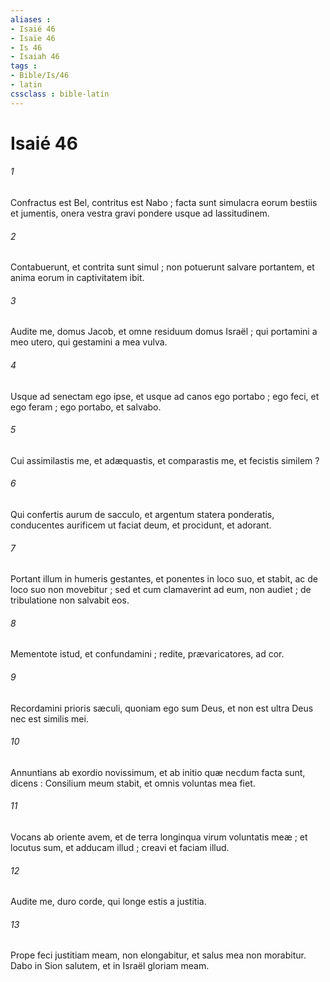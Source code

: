 ```yaml
---
aliases : 
- Isaié 46
- Isaïe 46
- Is 46
- Isaiah 46
tags : 
- Bible/Is/46
- latin
cssclass : bible-latin
---
```


# Isaié 46

###### 1
Confractus est Bel, contritus est Nabo ; facta sunt simulacra eorum bestiis et jumentis, onera vestra gravi pondere usque ad lassitudinem.
###### 2
Contabuerunt, et contrita sunt simul ; non potuerunt salvare portantem, et anima eorum in captivitatem ibit.
###### 3
Audite me, domus Jacob, et omne residuum domus Israël ; qui portamini a meo utero, qui gestamini a mea vulva.
###### 4
Usque ad senectam ego ipse, et usque ad canos ego portabo ; ego feci, et ego feram ; ego portabo, et salvabo.
###### 5
Cui assimilastis me, et adæquastis, et comparastis me, et fecistis similem ?
###### 6
Qui confertis aurum de sacculo, et argentum statera ponderatis, conducentes aurificem ut faciat deum, et procidunt, et adorant.
###### 7
Portant illum in humeris gestantes, et ponentes in loco suo, et stabit, ac de loco suo non movebitur ; sed et cum clamaverint ad eum, non audiet ; de tribulatione non salvabit eos.
###### 8
Mementote istud, et confundamini ; redite, prævaricatores, ad cor.
###### 9
Recordamini prioris sæculi, quoniam ego sum Deus, et non est ultra Deus nec est similis mei.
###### 10
Annuntians ab exordio novissimum, et ab initio quæ necdum facta sunt, dicens : Consilium meum stabit, et omnis voluntas mea fiet.
###### 11
Vocans ab oriente avem, et de terra longinqua virum voluntatis meæ ; et locutus sum, et adducam illud ; creavi et faciam illud.
###### 12
Audite me, duro corde, qui longe estis a justitia.
###### 13
Prope feci justitiam meam, non elongabitur, et salus mea non morabitur. Dabo in Sion salutem, et in Israël gloriam meam.
